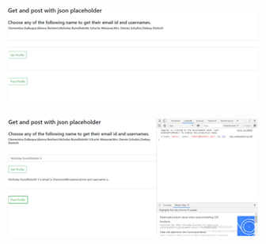 ![](https://github.com/ParulPetal/Http-Client_Fetching-and-posting/blob/master/src/HTTPCLIENT_2.PNG)  <br/> <br/>

![](https://github.com/ParulPetal/Http-Client_Fetching-and-posting/blob/master/HTTPCLIENT_1.PNG)
